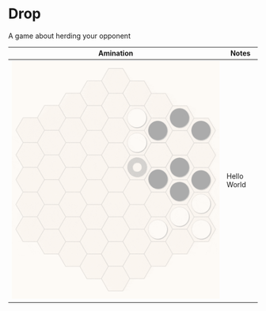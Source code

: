 # Drop
A game about herding your opponent

| Amination             |  Notes |
|-|-|
![Squeezing](Animation.gif)  |  Hello World

